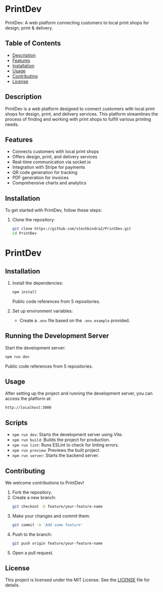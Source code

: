 # PrintDev
PrintDev: A web platform connecting customers to local print shops for design, print & delivery.

## Table of Contents
- [Description](#description)
- [Features](#features)
- [Installation](#installation)
- [Usage](#usage)
- [Contributing](#contributing)
- [License](#license)

## Description

PrintDev is a web platform designed to connect customers with local print shops for design, print, and delivery services. This platform streamlines the process of finding and working with print shops to fulfill various printing needs.

## Features

- Connects customers with local print shops
- Offers design, print, and delivery services
- Real-time communication via socket.io
- Integration with Stripe for payments
- QR code generation for tracking
- PDF generation for invoices
- Comprehensive charts and analytics

## Installation

To get started with PrintDev, follow these steps:

1. Clone the repository:
   ```bash
   git clone https://github.com/stechbindra2/PrintDev.git
   cd PrintDev

  # PrintDev

## Installation

1. Install the dependencies:
   ```bash
   npm install
   ```
   Public code references from 5 repositories.

2. Set up environment variables:
   - Create a `.env` file based on the `.env.example` provided.

## Running the Development Server

Start the development server:
```bash
npm run dev
```
Public code references from 5 repositories.

## Usage

After setting up the project and running the development server, you can access the platform at:
```
http://localhost:3000
```

## Scripts

- `npm run dev`: Starts the development server using Vite.
- `npm run build`: Builds the project for production.
- `npm run lint`: Runs ESLint to check for linting errors.
- `npm run preview`: Previews the built project.
- `npm run server`: Starts the backend server.

## Contributing

We welcome contributions to PrintDev!

1. Fork the repository.
2. Create a new branch:
   ```bash
   git checkout -b feature/your-feature-name
   ```
3. Make your changes and commit them:
   ```bash
   git commit -m 'Add some feature'
   ```
4. Push to the branch:
   ```bash
   git push origin feature/your-feature-name
   ```
5. Open a pull request.

## License

This project is licensed under the MIT License. See the [LICENSE](LICENSE) file for details.
